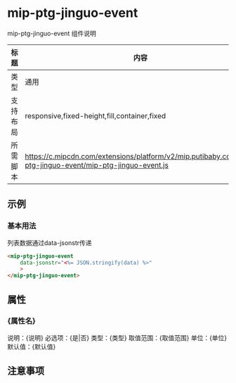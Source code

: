 # mip-ptg-jinguo-event

mip-ptg-jinguo-event 组件说明

标题|内容
----|----
类型|通用
支持布局|responsive,fixed-height,fill,container,fixed
所需脚本|https://c.mipcdn.com/extensions/platform/v2/mip.putibaby.com/mip-ptg-jinguo-event/mip-ptg-jinguo-event.js

## 示例
### 基本用法

列表数据通过data-jsonstr传递

```html
<mip-ptg-jinguo-event
    data-jsonstr="<%= JSON.stringify(data) %>"
    >
</mip-ptg-jinguo-event>   
```

## 属性

### {属性名}

说明：{说明}
必选项：{是|否}
类型：{类型}
取值范围：{取值范围}
单位：{单位}
默认值：{默认值}

## 注意事项
